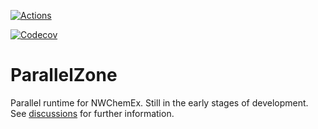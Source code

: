 <!--
  ~ Copyright 2022 NWChemEx-Project
  ~
  ~ Licensed under the Apache License, Version 2.0 (the "License");
  ~ you may not use this file except in compliance with the License.
  ~ You may obtain a copy of the License at
  ~
  ~ http://www.apache.org/licenses/LICENSE-2.0
  ~
  ~ Unless required by applicable law or agreed to in writing, software
  ~ distributed under the License is distributed on an "AS IS" BASIS,
  ~ WITHOUT WARRANTIES OR CONDITIONS OF ANY KIND, either express or implied.
  ~ See the License for the specific language governing permissions and
  ~ limitations under the License.
-->

[![Actions](https://github.com/NWChemEx-Project/ParallelZone/workflows/C_C++_CI/badge.svg)](https://github.com/NWChemEx-Project/ParallelZone)

[![Codecov](https://codecov.io/github/NWChemEx-Project/ParallelZone/branch/master/graphs/sunburst.svg?token=gdemefzIU7)](https://codecov.io/github/NWChemEx-Project/ParallelZone/branch/master)

# ParallelZone

Parallel runtime for NWChemEx. Still in the early stages of development. 
See [discussions](https://github.com/NWChemEx-Project/ParallelZone/discussions) for further information.
